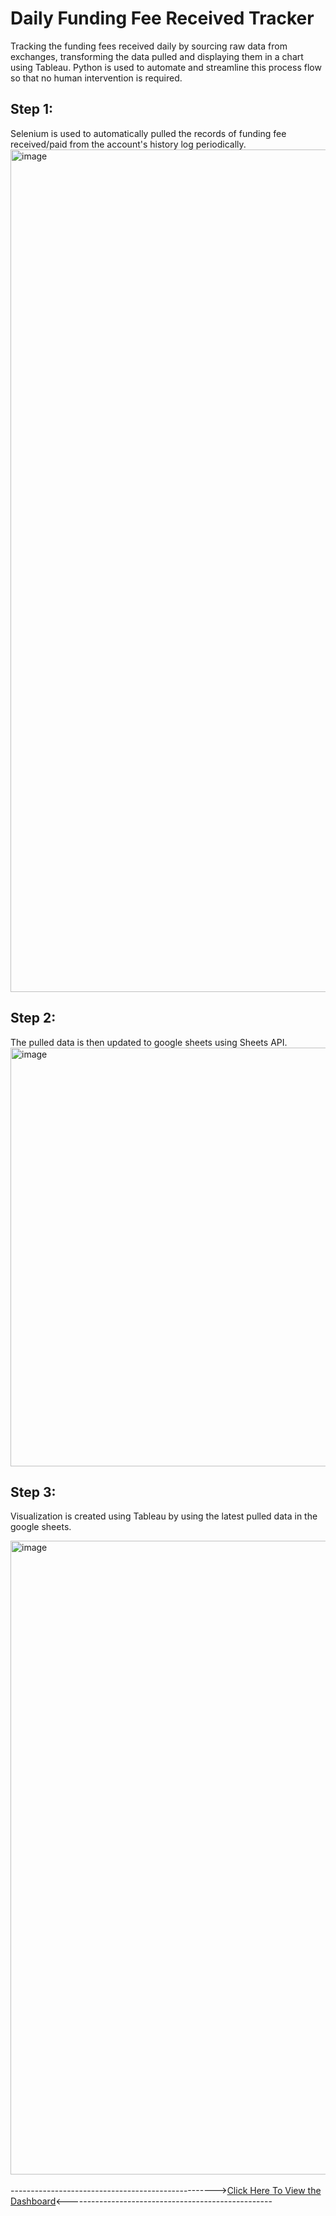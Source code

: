 # Daily Funding Fee Received Tracker

Tracking the funding fees received daily by sourcing raw data from exchanges, transforming the data pulled and displaying them in a chart using Tableau. Python is used to automate and streamline this process flow so that no human intervention is required.

## Step 1:

Selenium is used to automatically pulled the records of funding fee received/paid from the account's history log periodically.
<br>
<img width="1348" alt="image" src="https://github.com/zhiming97/funding-fee-received-tracker/assets/97498951/cf989034-fadc-46a4-b20d-0486e5413340">


## Step 2: 

The pulled data is then updated to google sheets using Sheets API.
<br>
<img width="670" alt="image" src="https://github.com/zhiming97/funding-fee-received-tracker/assets/97498951/5c039803-9934-4a75-9ce0-70343baa4749">


## Step 3: 

Visualization is created using Tableau by using the latest pulled data in the google sheets.

<img width="1014" alt="image" src="https://github.com/zhiming97/funding-fee-received-tracker/assets/97498951/b370618b-fce0-4cd7-975a-259664bbf222"><br>
<br>
--------------------------------------------------->[Click Here To View the Dashboard](https://public.tableau.com/app/profile/zhiming/viz/FundingFeeReceivedTracker/Dashboard1)<---------------------------------------------------



